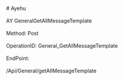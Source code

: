 <br>#     Ayehu</br>
<br>AY GeneralGetAllMessageTemplate</br>
<br>Method: Post</br>
<br>OperationID: General_GetAllMessageTemplate</br>
<br>EndPoint:</br>
<br>/Api/General/getAllMessageTemplate</br>
